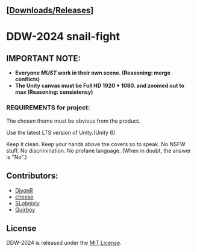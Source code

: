 ## [[Downloads/Releases](https://github.com/DeanLemans/DDW-2024/releases)]
# DDW-2024  snail-fight

## IMPORTANT NOTE:
- **Everyone *MUST* work in their own scene. (Reasoning: merge conflicts)**
- **The Unity canvas must be Full HD 1920 * 1080. and zoomed out to max (Reasoning: consistensy)**

### REQUIREMENTS for project: 

The chosen theme must be obvious from the product. 

Use the latest LTS version of Unity.(Unity 6)

Keep it clean. Keep your hands above the covers so to speak. 
No NSFW stuff. No discrimination. No profane language. 
(When in doubt, the answer is "No".)


## Contributors:
- [DiyonR](https://github.com/DiyonR)
- [cheese](https://github.com/DeanLemans)
- [SLobnixly](https://github.com/SLobnixly)
- [Quirboy](https://github.com/Quirboy)


## License

DDW-2024 is released under the [MIT License](https://opensource.org/license/mit).

